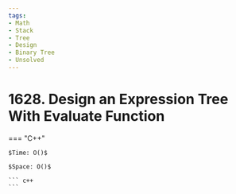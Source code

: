 ```yaml
---
tags:
- Math
- Stack
- Tree
- Design
- Binary Tree
- Unsolved
---
```



# 1628. Design an Expression Tree With Evaluate Function

=== "C++"

    $Time: O()$

    $Space: O()$

    ``` c++
    ```